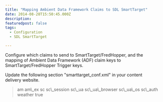 ```yaml
---
title: "Mapping Ambient Data Framework Claims to SDL SmartTarget"
date: 2014-08-28T15:50:45.000Z
description: 
featuredpost: false
tags: 
  - Configuration
  - SDL SmartTarget

---
```


Configure which claims to send to SmartTarget/FredHopper, and the mapping of Ambient Data Framework (ADF) claim keys to SmartTarget/FredHopper Trigger keys.

Update the following section "smarttarget\_conf.xml" in your content delivery website.

> <!-- Ambient Data Framework prefixes (changes the long claim URIs of the framework into the shorter prefixes used in trigger-types.xml)--> <AmbientData> <Prefixes> <taf\_claim\_audiencemanager\_contact>am</taf\_claim\_audiencemanager\_contact> <taf\_claim\_audiencemanager\_contact\_extendeddetail>am\_ex</taf\_claim\_audiencemanager\_contact\_extendeddetail> <taf\_claim\_ambientdata\_sessioncartridge>sc</taf\_claim\_ambientdata\_sessioncartridge> <taf\_claim\_ambientdata\_sessioncartridge\_session>sc\_session</taf\_claim\_ambientdata\_sessioncartridge\_session> <taf\_claim\_ambientdata\_sessioncartridge\_useragent>sc\_ua</taf\_claim\_ambientdata\_sessioncartridge\_useragent> <taf\_claim\_ambientdata\_sessioncartridge\_useragent\_browser>sc\_ua\_browser</taf\_claim\_ambientdata\_sessioncartridge\_useragent\_browser> <taf\_claim\_ambientdata\_sessioncartridge\_useragent\_os>sc\_ua\_os</taf\_claim\_ambientdata\_sessioncartridge\_useragent\_os> <taf\_claim\_ambientdata\_sessioncartridge\_authorization>sc\_auth</taf\_claim\_ambientdata\_sessioncartridge\_authorization> <taf\_claim\_ambientdata\_weather>weather</taf\_claim\_ambientdata\_weather> </Prefixes> <!-- Add SmartTarget data to the ClaimStore, so that other systems, like the Online Marketing Explorer, can use this information --> <AddSmartTargetDataToClaimStore>true</AddSmartTargetDataToClaimStore> </AmbientData>

